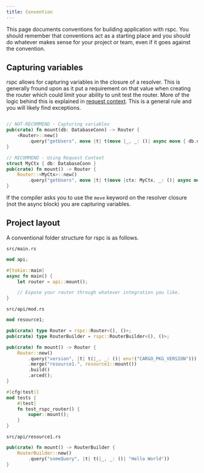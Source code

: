 ```yaml
---
title: Convention
---
```


This page documents conventions for building application with rspc. You should remember that conventions act as a starting place and you should do whatever makes sense for your project or team, even if it goes against the convention.

## Capturing variables

rspc allows for capturing variables in the closure of a resolver. This is generally fround upon as it put a requirement on that value when creating the router which could limit your ability to unit test the router. More of the logic behind this is explained in [request context](/server/request-context). This is a general rule and you will likely find exceptions.

```rust

// NOT-RECOMMEND - Capturing variables
pub(crate) fn mount(db: DatabaseConn) -> Router {
    <Router>::new()
        .query("getUsers", move |t| t(move |_, _: ()| async move { db.users().find_all().exec().await }));
}

// RECOMMEND - Using Request Context
struct MyCtx { db: DatabaseConn }
pub(crate) fn mount() -> Router {
    Router::<MyCtx>::new()
        .query("getUsers", move |t| t(move |ctx: MyCtx, _: ()| async move { ctx.db.users().find_all().exec().await }));
}
```

If the compiler asks you to use the `move` keyword on the resolver closure (not the async block) you are capturing variables.

## Project layout

A conventional folder structure for rspc is as follows.

`src/main.rs`

```rust
mod api;

#[tokio::main]
async fn main() {
    let router = api::mount();

    // Expose your router through whatever integration you like.
}
```

`src/api/mod.rs`

```rust
mod resource1;

pub(crate) type Router = rspc::Router<(), ()>;
pub(crate) type RouterBuilder = rspc::RouterBuilder<(), ()>;

pub(crate) fn mount() -> Router {
    Router::new()
        .query("version", |t| t(|_, _: ()| env!("CARGO_PKG_VERSION")))
        .merge("resource1.", resource1::mount())
        .build()
        .arced();
}

#[cfg(test)]
mod tests {
    #[test]
    fn test_rspc_router() {
        super::mount();
    }
}
```

`src/api/resource1.rs`

```rust
pub(crate) fn mount() -> RouterBuilder {
    RouterBuilder::new()
        .query("someQuery", |t| t(|_, _: ()| "Hello World"))
}
```
